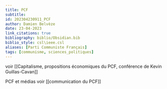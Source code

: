 ```yaml
---
title: PCF
subtitle:
id: 202304230911_PCF
author: Damien Belvèze
date: 23-04-2023
link_citations: true
bibliography: biblio/Obsidian.bib
biblio_style: csl\ieee.csl
aliases: [Parti Communiste Français]
tags: [communisme, sciences_politiques]
---
```


voir [[Capitalisme, propositions économiques du PCF, conférence de Kevin Guillas-Cavan]]

PCF et médias voir [[communication du PCF]]